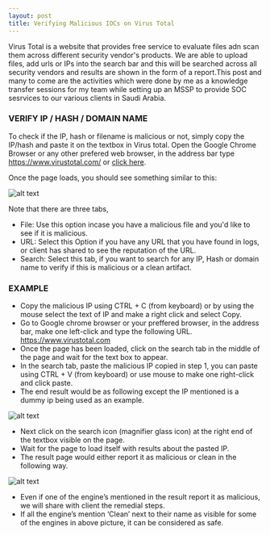 ```yaml
---
layout: post
title: Verifying Malicious IOCs on Virus Total
---
```


Virus Total is a website that provides free service to evaluate files adn scan them across different security vendor's products. We are able to upload files, add urls or IPs into the search bar and this will be searched across all security vendors and results are shown in the form of a report.This post and many to come are the activities which were done by me as a knowledge transfer sessions for my team while setting up an MSSP to provide SOC sesrvices to our various clients in Saudi Arabia.

### VERIFY IP / HASH / DOMAIN NAME

To check if the IP, hash or filename is malicious or not, simply copy the IP/hash and paste it on the textbox in Virus total.
Open the Google Chrome Browser or any other prefered web browser, in the address bar type https://www.virustotal.com/ or [click here](https://www.virustotal.com/).

Once the page loads, you should see something similar to this:

![alt text](https://mysticwayfarer7.github.io/mssp-soc/images/1.png "Virus Total Main Page")

Note that there are three tabs,
* File: Use this option incase you have a malicious file and you'd like to see if it is malicious.
* URL: Select this Option if you have any URL that you have found in logs, or client has shared to see the reputation of the URL.
* Search: Select this tab, if you want to search for any IP, Hash or domain name to verify if this is malicious or a clean artifact.

### EXAMPLE

* Copy the malicious IP using CTRL + C (from keyboard) or by using the mouse select the text of IP and make a right click and select Copy.
* Go to Google chrome browser or your preffered browser, in the address bar, make one left-click and type the following URL. https://www.virustotal.com
* Once the page has been loaded, click on the search tab in the middle of the page and wait for the text box to appear.
* In the search tab, paste the malicious IP copied in step 1, you can paste using CTRL + V (from keyboard) or use mouse to make one right-click and click paste.
* The end result would be as following except the IP mentioned is a dummy ip being used as an example.


![alt text](https://mysticwayfarer7.github.io/mssp-soc/images/3.png "Virus Total Search Page")

* Next click on the search icon (magnifier glass icon) at the right end of the textbox visible on the page.
* Wait for the page to load itself with results about the pasted IP.
* The result page would either report it as malicious or clean in the following way.


![alt text](https://mysticwayfarer7.github.io/mssp-soc/images/2.png "Virus Total Result Page")

* Even if one of the engine’s mentioned in the result report it as malicious, we will share with client the remedial steps.
* If all the engine’s mention ‘Clean’ next to their name as visible for some of the engines in above picture, it can be considered as safe.


